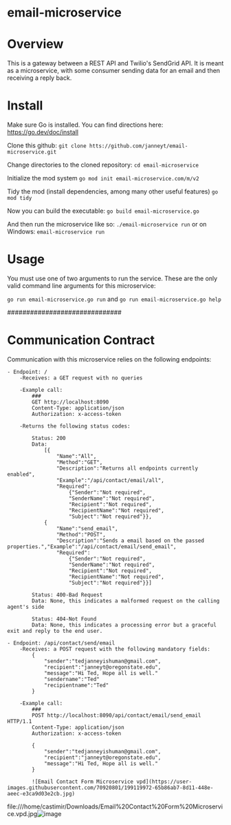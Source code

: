 # email-microservice

# Overview
This is a gateway between a REST API and Twilio's SendGrid API. It is meant as a microservice, with some consumer sending data for an email and then receiving a reply back.

# Install
Make sure Go is installed. You can find directions here: https://go.dev/doc/install

Clone this github: 
`git clone htts://github.com/janneyt/email-microservice.git`

Change directories to the cloned repository:
`cd email-microservice`

Initialize the mod system
`go mod init email-microservice.com/m/v2`

Tidy the mod (install dependencies, among many other useful features)
`go mod tidy`

Now you can build the executable:
`go build email-microservice.go`

And then run the microservice like so:
`./email-microservice run`
or on Windows:
`email-microservice run`

# Usage

You must use one of two arguments to run the service. These are the only valid command line arguments for this microservice:

`go run email-microservice.go run` and `go run email-microservice.go help`

##############################
# Communication Contract

Communication with this microservice relies on the following endpoints:

    - Endpoint: /
        -Receives: a GET request with no queries

        -Example call:
            ###
            GET http://localhost:8090 
            Content-Type: application/json 
            Authorization: x-access-token

        -Returns the following status codes:

            Status: 200
            Data: 
                [{
                    "Name":"All",
                    "Method":"GET",
                    "Description":"Returns all endpoints currently enabled",
                    "Example":"/api/contact/email/all",
                    "Required":
                        {"Sender":"Not required",
                        "SenderName":"Not required",
                        "Recipient":"Not required",
                        "RecipientName":"Not required",
                        "Subject":"Not required"}},
                {
                    "Name":"send_email",
                    "Method":"POST",
                    "Description":"Sends a email based on the passed properties.","Example":"/api/contact/email/send_email",
                    "Required":
                        {"Sender":"Not required",
                        "SenderName":"Not required",
                        "Recipient":"Not required",
                        "RecipientName":"Not required",
                        "Subject":"Not required"}}]

            Status: 400-Bad Request
            Data: None, this indicates a malformed request on the calling agent's side

            Status: 404-Not Found
            Data: None, this indicates a processing error but a graceful exit and reply to the end user.

    - Endpoint: /api/contact/send/email
        -Receives: a POST request with the following mandatory fields:
            {
                "sender":"tedjanneyishuman@gmail.com",
                "recipient":"janneyt@oregonstate.edu",
                "message":"Hi Ted, Hope all is well."
                "sendername":"Ted"
                "recipientname":"Ted"
            }
        
        -Example call:
            ###
            POST http://localhost:8090/api/contact/email/send_email HTTP/1.1
            Content-Type: application/json
            Authorization: x-access-token

            {
                "sender":"tedjanneyishuman@gmail.com",
                "recipient":"janneyt@oregonstate.edu",
                "message":"Hi Ted, Hope all is well."
            }
            
            ![Email Contact Form Microservice vpd](https://user-images.githubusercontent.com/70920801/199119972-65b86ab7-8d11-448e-aeec-e3ca9d03e2cb.jpg)
file:///home/castimir/Downloads/Email%20Contact%20Form%20Microservice.vpd.jpg![image](https://user-images.githubusercontent.com/70920801/199120089-a10fae54-fcd7-4afc-a488-ea8386b0e3ff.png)
